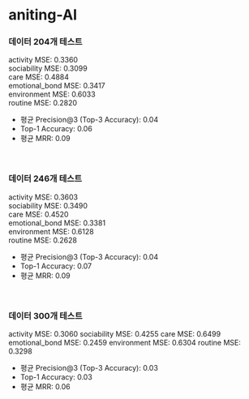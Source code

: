 # aniting-AI


### 데이터 204개 테스트

activity MSE: 0.3360 <br>
sociability MSE: 0.3099 <br> 
care MSE: 0.4884 <br>
emotional_bond MSE: 0.3417 <br>
environment MSE: 0.6033 <br>
routine MSE: 0.2820 <br>

- 평균 Precision@3 (Top-3 Accuracy): 0.04
- Top-1 Accuracy: 0.06
- 평균 MRR: 0.09 <br><br><br>


### 데이터 246개 테스트

activity MSE: 0.3603 <br>
sociability MSE: 0.3490 <br>
care MSE: 0.4520 <br>
emotional_bond MSE: 0.3381 <br>
environment MSE: 0.6128 <br>
routine MSE: 0.2628 <br>

- 평균 Precision@3 (Top-3 Accuracy): 0.04
- Top-1 Accuracy: 0.07
- 평균 MRR: 0.09 <br><br><br>


### 데이터 300개 테스트

activity MSE: 0.3060
sociability MSE: 0.4255
care MSE: 0.6499
emotional_bond MSE: 0.2459
environment MSE: 0.6304
routine MSE: 0.3298

- 평균 Precision@3 (Top-3 Accuracy): 0.03
- Top-1 Accuracy: 0.03
- 평균 MRR: 0.06
